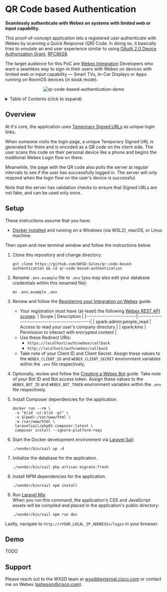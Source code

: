 QR Code based Authentication
============================
**Seamlessly authenticate with Webex on systems with limited web or input capability.**

This proof-of-concept application lets a registered user authenticate with Webex by scanning a 
Quick Response (QR) Code. In doing so, it basically tries to _emulate_ an end user experience 
similar to using [OAuth 2.0 Device Authorization Grant](https://oauth.net/2/device-flow/), 
[RFC8628](tools.ietf.org/html/rfc8628).

The target audience for this PoC are [Webex Integration](https://developer.webex.com/docs/integrations) 
Developers who want a seamless way to sign-in their users with Webex on devices with limited web or 
input capability — Smart TVs, In-Car Displays or Apps running on RoomOS devices (in kiosk mode).

<p align="center">
    <img src="https://user-images.githubusercontent.com/6129517/152389389-8459b694-5063-4bfd-b113-4bf032c7b637.gif"
         alt="qr-code-based-authentication-demo"/>
</p>

<!-- ⛔️ MD-MAGIC-EXAMPLE:START (TOC:collapse=true&collapseText=Click to expand) -->
<details>
<summary>Table of Contents (click to expand)</summary>

* [Overview](#overview)
* [Setup](#setup)
* [Demo](#demo)
* [Support](#support)

</details>
<!-- ⛔️ MD-MAGIC-EXAMPLE:END -->

## Overview
At it's core, the application uses [Temporary Signed URLs](https://laravel.com/docs/8.x/urls) as unique login links.

When someone visits the login page, a unique Temporary Signed URL is generated for them and is 
encoded as a QR code on the client side. The user scans this code on their personal device like 
a phone and begins the traditional Webex Login flow on there.

Meanwhile, the page with the QR code also polls the server at regular intervals to see if the 
user has successfully logged in. The server will only respond when the login flow on the user's 
device is successful.

Note that the server has validation checks to ensure that Signed URLs are not fake, and can be 
used only once.

## Setup

These instructions assume that you have:
- [Docker installed](https://docs.docker.com/engine/install/) and running on a Windows (via WSL2), macOS, or Linux machine.

Then open and new terminal window and follow the instructions below.

1. Clone this repository and change directory:
   ```
   git clone https://github.com/WXSD-Sales/qr-code-based-authentication && cd qr-code-based-authentication
   ```

2. Rename `.env.example` file to `.env` (you may also edit your database credentials within this renamed file):
   ```
   mv .env.example .env
   ```

3. Review and follow the [Registering your Integration
   on Webex](https://developer.webex.com/docs/integrations#registering-your-integration) guide.
    - Your registration must have (at-least) the following [Webex REST API scopes](https://developer.webex.com/docs/integrations#scopes):
      | Scope                   | Description                                   |
      |-------------------------|-----------------------------------------------|
      | spark-admin:people_read | Access to read your user's company directory  |
      | spark:kms               | Permission to interact with encrypted content |
    - Use these Redirect URIs:
        - `https://localhost/auth/webex/callback`
        - `http://localhost/auth/webex/callback`
    - Take note of your Client ID and Client Secret. Assign these values to the `WEBEX_CLIENT_ID` and `WEBEX_CLIENT_SECRET` environment variables within the `.env` file respectively.

4. Optionally, review and follow the [Creating a Webex Bot](https://developer.webex.com/docs/bots#creating-a-webex-bot)
   guide. Take note of your Bot ID and Bot access token. Assign these values to the `WEBEX_BOT_ID` 
   and `WEBEX_BOT_TOKEN` environment variables within the `.env` file respectively.

5. Install Composer dependencies for the application.
   ```
   docker run --rm \
    -u "$(id -u):$(id -g)" \
    -v $(pwd):/var/www/html \
    -w /var/www/html \
    laravelsail/php81-composer:latest \
    composer install --ignore-platform-reqs
   ```

6. Start the Docker development environment via [Laravel Sail](https://laravel.com/docs/8.x/sail):
   ```
   ./vendor/bin/sail up -d
   ```

7. Initialize the database for the application.
   ```
   ./vendor/bin/sail php artisan migrate:fresh
   ```

8. Install NPM dependencies for the application.
   ```
   ./vendor/bin/sail npm install
   ```

9. Run [Laravel Mix](https://laravel.com/docs/8.x/mix)  
   When you run this command, the application's CSS and JavaScript assets will be compiled and placed in the application's public directory:
   ```
   ./vendor/bin/sail npm run dev
   ```

Lastly, navigate to `http://<YOUR_LOCAL_IP_ADDRESS>/login` in your browser.


## Demo

TODO


## Support

Please reach out to the WXSD team at [wxsd@external.cisco.com](mailto:wxsd@external.cisco.com?cc=ashessin@cisco.com&subject=QR%20Code%20based%20Authentication) or contact me on Webex (ashessin@cisco.com).
